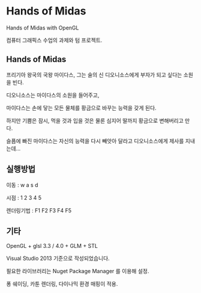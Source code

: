 # Hands of Midas
Hands of Midas with OpenGL

컴퓨터 그래픽스 수업의 과제와 텀 프로젝트.

## Hands of Midas
프리기아 왕국의 국왕 마이다스, 그는 술의 신 디오니소스에게 부자가 되고 싶다는 소원을 빈다.

디오니소스는 마이다스의 소원을 들어주고,

마이다스는 손에 닿는 모든 물체를 황금으로 바꾸는 능력을 갖게 된다.

하지만 기쁨은 잠시, 먹을 것과 입을 것은 물론 심지어 딸까지 황금으로 변해버리고 만다.

슬픔에 빠진 마이다스는 자신의 능력을 다시 빼앗아 달라고 디오니소스에게 제사를 지내는데...

## 실행방법
이동 : w a s d

시점 : 1 2 3 4 5

렌더링기법 : F1 F2 F3 F4 F5

## 기타
OpenGL + glsl 3.3 / 4.0 + GLM + STL

Visual Studio 2013 기준으로 작성되었습니다.

필요한 라이브러리는 Nuget Package Manager 를 이용해 설정.

퐁 쉐이딩, 카툰 렌더링, 다이나믹 환경 매핑이 적용.

